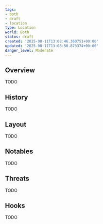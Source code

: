 ```yaml
---
tags:
- both
- draft
- location
type: Location
world: Both
status: draft
created: '2025-08-11T13:08:46.360751+00:00'
updated: '2025-08-11T13:08:50.873374+00:00'
danger_level: Moderate
---
```



## Overview

TODO
## History

TODO
## Layout

TODO
## Notables

TODO
## Threats

TODO
## Hooks

TODO
